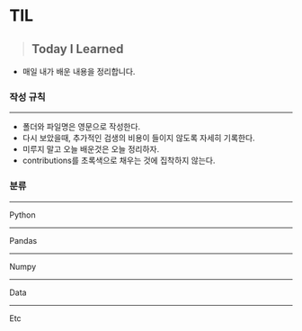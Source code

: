 # TIL 
> ## Today I Learned
* 매일 내가 배운 내용을 정리합니다. 

### 작성 규칙 
---
* 폴더와 파일명은 영문으로 작성한다.
* 다시 보았을때, 추가적인 검생의 비용이 들이지 않도록 자세히 기록한다. 
* 미루지 말고 오늘 배운것은 오늘 정리하자. 
* contributions를 초록색으로 채우는 것에 집착하지 않는다. 

### 분류 
----
Python 


----
Pandas 


---- 
Numpy 


--- 
Data

---
Etc 
  